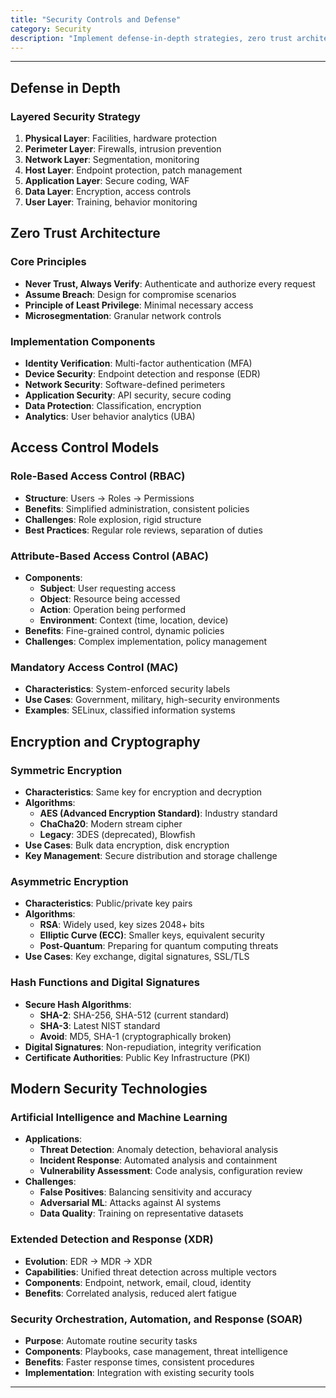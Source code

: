 ```yaml
---
title: "Security Controls and Defense"
category: Security
description: "Implement defense-in-depth strategies, zero trust architecture principles, access control models, and network security fundamentals for comprehensive protection."
---
```


---

## Defense in Depth

### Layered Security Strategy
1. **Physical Layer**: Facilities, hardware protection
2. **Perimeter Layer**: Firewalls, intrusion prevention
3. **Network Layer**: Segmentation, monitoring
4. **Host Layer**: Endpoint protection, patch management
5. **Application Layer**: Secure coding, WAF
6. **Data Layer**: Encryption, access controls
7. **User Layer**: Training, behavior monitoring

## Zero Trust Architecture

### Core Principles
- **Never Trust, Always Verify**: Authenticate and authorize every request
- **Assume Breach**: Design for compromise scenarios
- **Principle of Least Privilege**: Minimal necessary access
- **Microsegmentation**: Granular network controls

### Implementation Components
- **Identity Verification**: Multi-factor authentication (MFA)
- **Device Security**: Endpoint detection and response (EDR)
- **Network Security**: Software-defined perimeters
- **Application Security**: API security, secure coding
- **Data Protection**: Classification, encryption
- **Analytics**: User behavior analytics (UBA)

## Access Control Models

### Role-Based Access Control (RBAC)
- **Structure**: Users → Roles → Permissions
- **Benefits**: Simplified administration, consistent policies
- **Challenges**: Role explosion, rigid structure
- **Best Practices**: Regular role reviews, separation of duties

### Attribute-Based Access Control (ABAC)
- **Components**:
  - **Subject**: User requesting access
  - **Object**: Resource being accessed
  - **Action**: Operation being performed
  - **Environment**: Context (time, location, device)
- **Benefits**: Fine-grained control, dynamic policies
- **Challenges**: Complex implementation, policy management

### Mandatory Access Control (MAC)
- **Characteristics**: System-enforced security labels
- **Use Cases**: Government, military, high-security environments
- **Examples**: SELinux, classified information systems

## Encryption and Cryptography

### Symmetric Encryption
- **Characteristics**: Same key for encryption and decryption
- **Algorithms**:
  - **AES (Advanced Encryption Standard)**: Industry standard
  - **ChaCha20**: Modern stream cipher
  - **Legacy**: 3DES (deprecated), Blowfish
- **Use Cases**: Bulk data encryption, disk encryption
- **Key Management**: Secure distribution and storage challenge

### Asymmetric Encryption
- **Characteristics**: Public/private key pairs
- **Algorithms**:
  - **RSA**: Widely used, key sizes 2048+ bits
  - **Elliptic Curve (ECC)**: Smaller keys, equivalent security
  - **Post-Quantum**: Preparing for quantum computing threats
- **Use Cases**: Key exchange, digital signatures, SSL/TLS

### Hash Functions and Digital Signatures
- **Secure Hash Algorithms**:
  - **SHA-2**: SHA-256, SHA-512 (current standard)
  - **SHA-3**: Latest NIST standard
  - **Avoid**: MD5, SHA-1 (cryptographically broken)
- **Digital Signatures**: Non-repudiation, integrity verification
- **Certificate Authorities**: Public Key Infrastructure (PKI)

## Modern Security Technologies

### Artificial Intelligence and Machine Learning
- **Applications**:
  - **Threat Detection**: Anomaly detection, behavioral analysis
  - **Incident Response**: Automated analysis and containment
  - **Vulnerability Assessment**: Code analysis, configuration review
- **Challenges**:
  - **False Positives**: Balancing sensitivity and accuracy
  - **Adversarial ML**: Attacks against AI systems
  - **Data Quality**: Training on representative datasets

### Extended Detection and Response (XDR)
- **Evolution**: EDR → MDR → XDR
- **Capabilities**: Unified threat detection across multiple vectors
- **Components**: Endpoint, network, email, cloud, identity
- **Benefits**: Correlated analysis, reduced alert fatigue

### Security Orchestration, Automation, and Response (SOAR)
- **Purpose**: Automate routine security tasks
- **Components**: Playbooks, case management, threat intelligence
- **Benefits**: Faster response times, consistent procedures
- **Implementation**: Integration with existing security tools

---